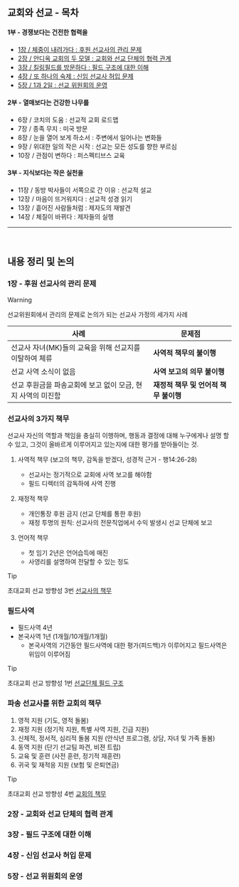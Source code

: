 ## 교회와 선교 - 목차
#### 1부 - 경쟁보다는 건전한 협력을
* [1장 / 체중이 내려가다 : 후원 선교사의 관리 문제](#1장---후원-선교사의-관리-문제)
* [2장 / 안디옥 교회의 두 모델 : 교회와 선교 단체의 협력 관계](#2장---교회와-선교-단체의-협력-관계)
* [3장 / 킬링필드를 방문하다 : 필드 구조에 대한 이해](#3장---필드-구조에-대한-이해)
* [4장 / 또 하나의 숙제 : 신임 선교사 허입 문제](#4장---신임-선교사-허입-문제)
* [5장 / 1과 2일 : 선교 위원회의 운영](#5장---선교-위원회의-운영)

#### 2부 - 열매보다는 건강한 나무를
* 6장 / 코치의 도움 : 선교적 교회 로드맵
* 7장 / 종족 무지 : 미국 방문
* 8장 / 눈을 열어 보게 하소서 : 주변에서 일어나는 변화들
* 9장 / 위대한 일의 작은 시작 : 선교는 모든 성도를 향한 부르심
* 10장 / 관점이 변하다 : 퍼스펙티브스 교육

#### 3부 - 지식보다는 작은 실천을
* 11장 / 동방 박사들이 서쪽으로 간 이유 : 선교적 설교
* 12장 / 마음이 뜨거워지다 : 선교적 성경 읽기
* 13장 / 흩어진 사람들처럼 : 제자도의 재발견
* 14장 / 체질이 바뀌다 : 제자들의 실행


----
<br/>

## 내용 정리 및 논의

### 1장 - 후원 선교사의 관리 문제

> [!WARNING]
> 선교위원회에서 관리의 문제로 논의가 되는 선교사 가정의 세가지 사례

| 사례 | 문제점 |
|------|--------|
| 선교사 자녀(MK)들의 교육을 위해 선교지를 이탈하여 체류 | **사역적 책무의 불이행** |
| 선교 사역 소식이 없음 | **사역 보고의 의무 불이행** |
| 선교 후원금을 파송교회에 보고 없이 모금, 현지 사역의 미진함 | **재정적 책무 및 언어적 책무 불이행** |

### 선교사의 3가지 책무

선교사 자신의 역할과 책임을 충실히 이행하며, 행동과 결정에 대해 누구에게나 설명 할 수 있고, 그것이 올바르게 이루어지고 있는지에 대한 평가를 받아들이는 것.

1. 사역적 책무 (보고의 책무, 감독을 받겠다, 성경적 근거 - 행14:26-28)
   * 선교사는 정기적으로 교회에 사역 보고를 해야함
   * 필드 디렉터의 감독하에 사역 진행

2. 재정적 책무
   * 개인통장 후원 금지 (선교 단체를 통한 후원)
   * 재정 투명의 원칙: 선교사의 전문직업에서 수익 발생시 선교 단체에 보고

3. 언어적 책무
   * 첫 임기 2년은 언어습득에 매진
   * 사영리를 설명하여 전달할 수 있는 정도

> [!TIP]
> 초대교회 선교 방향성 3번 [선교사의 책무](../../../README.md#선교사의-3가지-책무)

### 필드사역
* 필드사역 4년
* 본국사역 1년 (1개월/10개월/1개월)
  * 본국사역의 기간동안 필드사역에 대한 평가(피드백)가 이루어지고 필드사역은 위임이 이루어짐
> [!TIP]
> 초대교회 선교 방향성 1번 [선교단체 필드 구조](../../../README.md#-뉴저지초대교회-선교방향성)

### 파송 선교사를 위한 교회의 책무 

1. 영적 지원 (기도, 영적 돌봄)
2. 재정 지원 (정기적 지원, 특별 사역 지원, 긴급 지원)
3. 신체적, 정서적, 심리적 돌봄 지원 (안식년 프로그램, 상담, 자녀 및 가족 돌봄)
4. 동역 지원 (단기 선교팀 파견, 비젼 트립)
5. 교육 및 훈련 (사전 훈련, 정기적 재훈련)
6. 귀국 및 재적응 지원 (보험 및 은퇴연금)

> [!TIP]
> 초대교회 선교 방향성 4번 [교회의 책무](../../../README.md#파송-선교사를-향한-교회의-책무)

### 2장 - 교회와 선교 단체의 협력 관계


### 3장 - 필드 구조에 대한 이해


### 4장 - 신임 선교사 허입 문제


### 5장 - 선교 위원회의 운영

